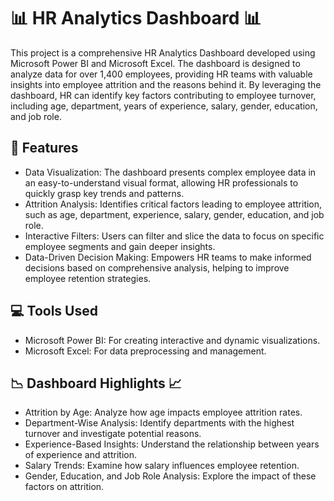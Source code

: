 # 📊 HR Analytics Dashboard 📊
This project is a comprehensive HR Analytics Dashboard developed using Microsoft Power BI and Microsoft Excel. The dashboard is designed to analyze data for over 1,400 employees, providing HR teams with valuable insights into employee attrition and the reasons behind it. By leveraging the dashboard, HR can identify key factors contributing to employee turnover, including age, department, years of experience, salary, gender, education, and job role.

## 🚀 Features
- Data Visualization: The dashboard presents complex employee data in an easy-to-understand visual format, allowing HR professionals to quickly grasp key trends and patterns.
- Attrition Analysis: Identifies critical factors leading to employee attrition, such as age, department, experience, salary, gender, education, and job role.
- Interactive Filters: Users can filter and slice the data to focus on specific employee segments and gain deeper insights.
- Data-Driven Decision Making: Empowers HR teams to make informed decisions based on comprehensive analysis, helping to improve employee retention strategies.

## 💻 Tools Used
- Microsoft Power BI: For creating interactive and dynamic visualizations.
- Microsoft Excel: For data preprocessing and management.
## 📉 Dashboard Highlights 📈
- Attrition by Age: Analyze how age impacts employee attrition rates.
- Department-Wise Analysis: Identify departments with the highest turnover and investigate potential reasons.
- Experience-Based Insights: Understand the relationship between years of experience and attrition.
- Salary Trends: Examine how salary influences employee retention.
- Gender, Education, and Job Role Analysis: Explore the impact of these factors on attrition.
